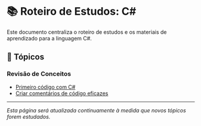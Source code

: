 # 📚 Roteiro de Estudos: C#

Este documento centraliza o roteiro de estudos e os materiais de aprendizado para a linguagem C#.

## 📝 Tópicos

### Revisão de Conceitos

- [Primeiro código com C#](./review/practices/first-code-with-csharp.md)
- [Criar comentários de código eficazes](./review/good-practices/comentarios.md)

---

*Esta página será atualizada continuamente à medida que novos tópicos forem estudados.*

